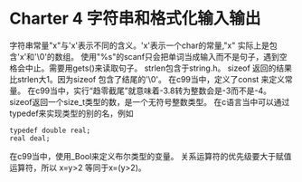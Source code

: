 # Charter 4 字符串和格式化输入输出
字符串常量"x"与'x'表示不同的含义。'x'表示一个char的常量,"x" 实际上是包含'x'和'\0'的数组。
使用"%s"的scanf只会把单词当成输入而不是句子，遇到空格会中止。需要用gets()来读取句子。
strlen包含于string.h。
sizeof 返回的结果比strlen大1。因为sizeof 包含了结尾的'\0'。
在c99当中，定义了const 来定义常量。
在c99当中，实行“趋零截尾”就意味着-3.8转为整数会是-3而不是-4。
sizeof返回一个size_t类型的数，是一个无符号整数类型。
在c语言当中可以通过typedef来实现类型的别的名，例如
```
typedef double real;
real deal;
```
在c99当中，使用_Bool来定义布尔类型的变量。
关系运算符的优先级要大于赋值运算符，所以 x=y>2 等同于x=(y>2)。
